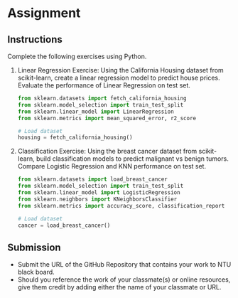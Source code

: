 # Assignment

## Instructions

Complete the following exercises using Python.

1. Linear Regression Exercise:
   Using the California Housing dataset from scikit-learn, create a linear regression model to predict house prices.
   Evaluate the performance of Linear Regression on test set.

   ```python
   from sklearn.datasets import fetch_california_housing
   from sklearn.model_selection import train_test_split
   from sklearn.linear_model import LinearRegression
   from sklearn.metrics import mean_squared_error, r2_score

   # Load dataset
   housing = fetch_california_housing()
   ```

2. Classification Exercise:
   Using the breast cancer dataset from scikit-learn, build classification models to predict malignant vs benign tumors.
   Compare Logistic Regression and KNN performance on test set.

   ```python
   from sklearn.datasets import load_breast_cancer
   from sklearn.model_selection import train_test_split
   from sklearn.linear_model import LogisticRegression
   from sklearn.neighbors import KNeighborsClassifier
   from sklearn.metrics import accuracy_score, classification_report

   # Load dataset
   cancer = load_breast_cancer()
   ```

## Submission

- Submit the URL of the GitHub Repository that contains your work to NTU black board.
- Should you reference the work of your classmate(s) or online resources, give them credit by adding either the name of your classmate or URL.
